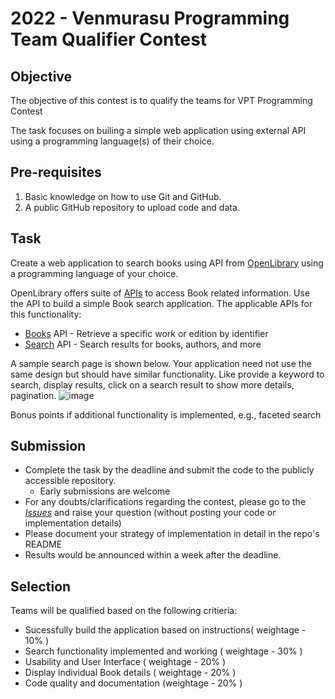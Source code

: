 # 2022 - Venmurasu Programming Team Qualifier Contest

## Objective

The objective of this contest is to qualify the teams for VPT Programming Contest

The task focuses on builing a simple web application using external API using a programming language(s) of their choice.

## Pre-requisites

1. Basic knowledge on how to use Git and GitHub.
2. A public GitHub repository to upload code and data.

## Task 

Create a web application to search books using API from [OpenLibrary](https://openlibrary.org) using a programming language of your choice.

OpenLibrary offers suite of [APIs](https://openlibrary.org/developers/api) to access Book related information. Use the API to build a simple Book search application. The applicable APIs for this functionality:
* [Books](https://openlibrary.org/dev/docs/api/books) API - Retrieve a specific work or edition by identifier
* [Search](https://openlibrary.org/dev/docs/api/search) API - Search results for books, authors, and more

A sample search page is shown below. Your application need not use the same design but should have similar functionality. Like provide a keyword to search, display results, click on a search result to show more details, pagination.
![image](https://user-images.githubusercontent.com/410065/206938572-ebd9585e-e0b6-4120-81ea-14a49b840e0d.png)

Bonus points if additional functionality is implemented, e.g., faceted search
## Submission

- Complete the task by the deadline and submit the code to the publicly accessible repository.
  - Early submissions are welcome
- For any doubts/clarifications regarding the contest, please go to the [_Issues_](https://github.com/venmurasu-programming-team/2022-Dec-Contest/issues) and raise your question
  (without posting your code or implementation details)
- Please document your strategy of implementation in detail in the repo's README
- Results would be announced within a week after the deadline.

## Selection

Teams will be qualified based on the following critieria:
* Sucessfully build the application based on instructions( weightage - 10% )
* Search functionality implemented and working  ( weightage - 30% )
* Usability and User Interface ( weightage - 20% )
* Display individual Book details ( weightage - 20% )
* Code quality and documentation (weightage - 20% )
